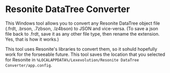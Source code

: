 # Resonite DataTree Converter

This Windows tool allows you to convert any Resonite DataTree object file (.frdt, .brson, .7zbson, .lz4bson) to JSON and vice-versa.
(To save a json file back to .frdt, save it as any other file type, then rename the extension. Yes, that is how it works.)

This tool uses Resonite's libraries to convert them, so it sohuld hopefully work for the forseeable future. This tool saves the location that you selected for Resonite in `%LOCALAPPDATA%/Lexevolution/Resonite DataTree Converter/app.config`.